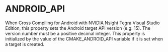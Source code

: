   

# ANDROID_API  
When Cross Compiling for Android with NVIDIA Nsight Tegra Visual Studio Edition, this property sets the Android target API version (e.g. 15).
The version number must be a positive decimal integer.  This property is
initialized by the value of the CMAKE_ANDROID_API variable if
it is set when a target is created.  

